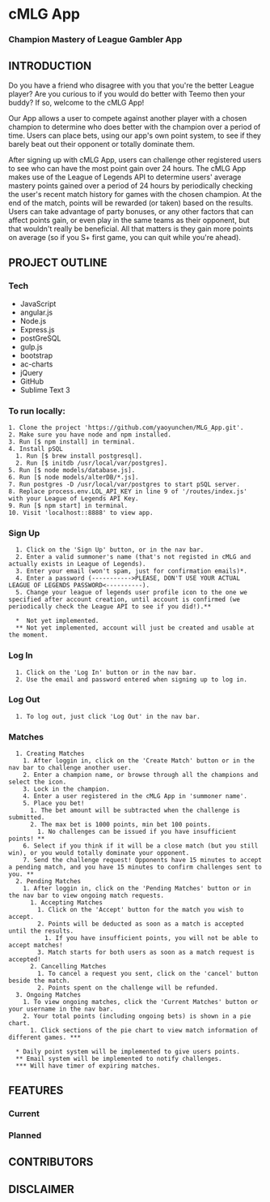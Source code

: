 # cMLG App
### Champion Mastery of League Gambler App

## INTRODUCTION

Do you have a friend who disagree with you that you're the better League player?  Are you curious to if you would do better with Teemo then your buddy?  If so, welcome to the cMLG App!

Our App allows a user to compete against another player with a chosen champion to determine who does better with the champion over a period of time.  Users can place bets, using our app's own point system, to see if they barely beat out their opponent or totally dominate them. 

After signing up with cMLG App, users can challenge other registered users to see who can have the most point gain over 24 hours.  The cMLG App makes use of the League of Legends API to determine users' average mastery points gained over a period of 24 hours by periodically checking the user's recent match history for games with the chosen champion.  At the end of the match, points will be rewarded (or taken) based on the results.  Users can take advantage of party bonuses, or any other factors that can affect points gain, or even play in the same teams as their opponent, but that wouldn't really be beneficial.  All that matters is they gain more points on average (so if you S+ first game, you can quit while you're ahead).


## PROJECT OUTLINE
### Tech 
* JavaScript 
* angular.js
* Node.js
* Express.js
* postGreSQL
* gulp.js
* bootstrap
* ac-charts
* jQuery
* GitHub
* Sublime Text 3

### To run locally:
```
1. Clone the project 'https://github.com/yaoyunchen/MLG_App.git'.
2. Make sure you have node and npm installed.
3. Run [$ npm install] in terminal.
4. Install pSQL
  1. Run [$ brew install postgresql].
  2. Run [$ initdb /usr/local/var/postgres].
5. Run [$ node models/database.js].
6. Run [$ node models/alterDB/*.js].
7. Run postgres -D /usr/local/var/postgres to start pSQL server.
8. Replace process.env.LOL_API_KEY in line 9 of '/routes/index.js' with your League of Legends API Key.
9. Run [$ npm start] in terminal.
10. Visit 'localhost::8888' to view app.
```

### Sign Up
```
  1. Click on the 'Sign Up' button, or in the nav bar.
  2. Enter a valid summoner's name (that's not registed in cMLG and actually exists in League of Legends).
  3. Enter your email (won't spam, just for confirmation emails)*.
  4. Enter a password (----------->PLEASE, DON'T USE YOUR ACTUAL LEAGUE OF LEGENDS PASSWORD<----------).
  5. Change your league of legends user profile icon to the one we specified after account creation, until account is confirmed (we periodically check the League API to see if you did!).**  
  
  *  Not yet implemented. 
  ** Not yet implemented, account will just be created and usable at the moment.
```
### Log In
```
  1. Click on the 'Log In' button or in the nav bar.
  2. Use the email and password entered when signing up to log in.
```
### Log Out
```
  1. To log out, just click 'Log Out' in the nav bar.
```
### Matches
```
  1. Creating Matches
    1. After loggin in, click on the 'Create Match' button or in the nav bar to challenge another user.
    2. Enter a champion name, or browse through all the champions and select the icon.
    3. Lock in the champion.
    4. Enter a user registered in the cMLG App in 'summoner name'.
    5. Place you bet!
      1. The bet amount will be subtracted when the challenge is submitted.
      2. The max bet is 1000 points, min bet 100 points.
        1. No challenges can be issued if you have insufficient points! **
    6. Select if you think if it will be a close match (but you still win), or you would totally dominate your opponent.
    7. Send the challenge request! Opponents have 15 minutes to accept a pending match, and you have 15 minutes to confirm challenges sent to you. **
  2. Pending Matches
    1. After loggin in, click on the 'Pending Matches' button or in the nav bar to view ongoing match requests.
      1. Accepting Matches
        1. Click on the 'Accept' button for the match you wish to accept.
        2. Points will be deducted as soon as a match is accepted until the results.
          1. If you have insufficient points, you will not be able to accept matches!
        3. Match starts for both users as soon as a match request is accepted!
      2. Cancelling Matches
        1. To cancel a request you sent, click on the 'cancel' button beside the match.
        2. Points spent on the challenge will be refunded.
  3. Ongoing Matches
    1. To view ongoing matches, click the 'Current Matches' button or your username in the nav bar.
    2. Your total points (including ongoing bets) is shown in a pie chart.
      1. Click sections of the pie chart to view match information of different games. ***
      
  * Daily point system will be implemented to give users points.
  ** Email system will be implemented to notify challenges.
  *** Will have timer of expiring matches.
```

## FEATURES

### Current

### Planned


## CONTRIBUTORS


## DISCLAIMER
